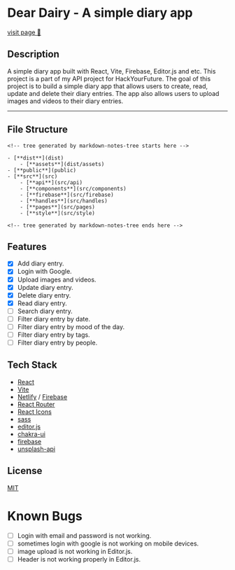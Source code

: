 # Dear Dairy - A simple diary app

[visit page 🔗](https://dairy-3d2a4.web.app/)

## Description

A simple diary app built with React, Vite, Firebase, Editor.js and etc. This project is a part of my API project for HackYourFuture. The goal of this project is to build a simple diary app that allows users to create, read, update and delete their diary entries. The app also allows users to upload images and videos to their diary entries.

---

## File Structure

```
<!-- tree generated by markdown-notes-tree starts here -->

- [**dist**](dist)
    - [**assets**](dist/assets)
- [**public**](public)
- [**src**](src)
    - [**api**](src/api)
    - [**components**](src/components)
    - [**firebase**](src/firebase)
    - [**handles**](src/handles)
    - [**pages**](src/pages)
    - [**style**](src/style)

<!-- tree generated by markdown-notes-tree ends here -->

```

## Features

- [x] Add diary entry.
- [x] Login with Google.
- [x] Upload images and videos.
- [x] Update diary entry.
- [x] Delete diary entry.
- [x] Read diary entry.
- [ ] Search diary entry.
- [ ] Filter diary entry by date.
- [ ] Filter diary entry by mood of the day.
- [ ] Filter diary entry by tags.
- [ ] Filter diary entry by people.

## Tech Stack

- [React](https://reactjs.org/)
- [Vite](https://vitejs.dev/)
- [Netlify](https://www.netlify.com/) / [Firebase](https://firebase.google.com/)
- [React Router](https://reactrouter.com/)
- [React Icons](https://react-icons.github.io/react-icons/)
- [sass](https://sass-lang.com/)
- [editor.js](https://editorjs.io/)
- [chakra-ui](https://chakra-ui.com/)
- [firebase](https://firebase.google.com/)
- [unsplash-api](https://unsplash.com/developers)

## License

[MIT](https://choosealicense.com/licenses/mit/)

# Known Bugs

- [ ] Login with email and password is not working.
- [ ] sometimes login with google is not working on mobile devices.
- [ ] image upload is not working in Editor.js.
- [ ] Header is not working properly in Editor.js.
